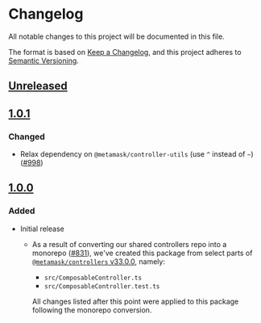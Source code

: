 # Changelog
All notable changes to this project will be documented in this file.

The format is based on [Keep a Changelog](https://keepachangelog.com/en/1.0.0/),
and this project adheres to [Semantic Versioning](https://semver.org/spec/v2.0.0.html).

## [Unreleased]

## [1.0.1]
### Changed
- Relax dependency on `@metamask/controller-utils` (use `^` instead of `~`) ([#998](https://github.com/MetaMask/controllers/pull/998))

## [1.0.0]
### Added
- Initial release
  - As a result of converting our shared controllers repo into a monorepo ([#831](https://github.com/MetaMask/controllers/pull/831)), we've created this package from select parts of [`@metamask/controllers` v33.0.0](https://github.com/MetaMask/controllers/tree/v33.0.0), namely:
    - `src/ComposableController.ts`
    - `src/ComposableController.test.ts`

    All changes listed after this point were applied to this package following the monorepo conversion.

[Unreleased]: https://github.com/MetaMask/controllers/compare/@metamask/composable-controller@1.0.1...HEAD
[1.0.1]: https://github.com/MetaMask/controllers/compare/@metamask/composable-controller@1.0.0...@metamask/composable-controller@1.0.1
[1.0.0]: https://github.com/MetaMask/controllers/releases/tag/@metamask/composable-controller@1.0.0
